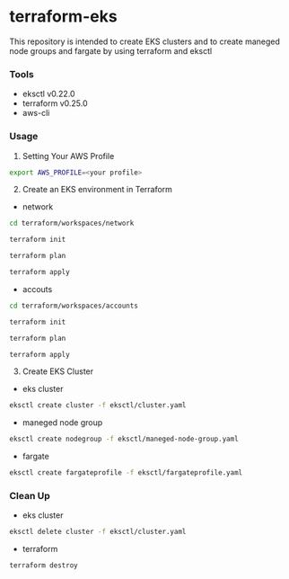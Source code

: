 # terraform-eks

This repository is intended to create EKS clusters and to create maneged node groups and fargate by using terraform and eksctl 

### Tools

- eksctl v0.22.0
- terraform v0.25.0
- aws-cli

### Usage

1. Setting Your AWS Profile

```bash
export AWS_PROFILE=<your profile>
```

2. Create an EKS environment in Terraform

- network
```bash
cd terraform/workspaces/network

terraform init

terraform plan

terraform apply
```

- accouts

```bash
cd terraform/workspaces/accounts

terraform init

terraform plan

terraform apply
```

3. Create EKS Cluster

- eks cluster

```bash
eksctl create cluster -f eksctl/cluster.yaml
```

- maneged node group
```bash
eksctl create nodegroup -f eksctl/maneged-node-group.yaml
```

- fargate
```bash
eksctl create fargateprofile -f eksctl/fargateprofile.yaml
```

### Clean Up
- eks cluster
```bash
eksctl delete cluster -f eksctl/cluster.yaml
```

- terraform
```bash
terraform destroy
```
